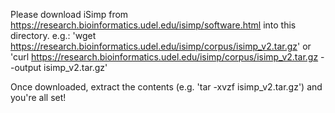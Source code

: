 Please download iSimp from https://research.bioinformatics.udel.edu/isimp/software.html into this directory.
e.g.:
 'wget https://research.bioinformatics.udel.edu/isimp/corpus/isimp_v2.tar.gz'
or
 'curl https://research.bioinformatics.udel.edu/isimp/corpus/isimp_v2.tar.gz --output isimp_v2.tar.gz'

Once downloaded, extract the contents (e.g. 'tar -xvzf isimp_v2.tar.gz') and you're all set!
